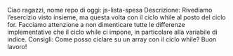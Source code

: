 Ciao ragazzi, nome repo di oggi: js-lista-spesa
Descrizione: Rivediamo l’esercizio visto insieme, ma questa volta con il ciclo while al posto del ciclo for. Facciamo attenzione a non dimenticare tutte le differenze implementative che il ciclo while ci impone, in particolare alla variabile di indice.
Consigli: Come posso ciclare su un array con il ciclo while?
Buon lavoro!